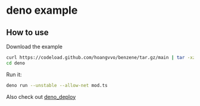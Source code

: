 # deno example

## How to use

Download the example

```bash
curl https://codeload.github.com/hoangvvo/benzene/tar.gz/main | tar -xz --strip=2 benzene-main/examples/deno
cd deno
```

Run it:

```bash
deno run --unstable --allow-net mod.ts
```

Also check out [deno_deploy](/examples/deno_deploy)